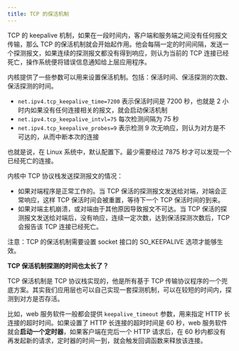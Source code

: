 ```yaml
---
title: TCP 的保活机制
---
```


TCP 的 keepalive 机制，如果在一段时间内，客户端和服务端之间没有任何报文传输，那么 TCP 的保活机制就会开始起作用。他会每隔一定的时间间隔，发送一个探测报文，如果连续的探测报文都没有得到响应，则认为当前的 TCP 连接已经死亡，操作系统便将错误信息通知给上层应用程序。

内核提供了一些参数可以用来设置保活机制。包括：保活时间、保活探测的次数、保活探测的时间。

- `net.ipv4.tcp_keepalive_time=7200` 表示保活时间是 7200 秒，也就是 2 小时内如果没有任何连接相关的报文，就会启动保活机制
- `net.ipv4.tcp_keepalive_intvl=75` 每次检测间隔为 75 秒
- `net.ipv4.tcp_keepalive_probes=9` 表示检测 9 次无响应，则认为对方是不可达的，从而中断本次的连接

也就是说，在 Linux 系统中，默认配置下。最少需要经过 7875 秒才可以发现一个已经死亡的连接。

内核中 TCP 协议栈发送探测报文的情况：

- 如果对端程序是正常工作的。当 TCP 保活的探测报文发送给对端，对端会正常响应，这样 TCP 保活时间会被重置，等待下一个 TCP 保活时间的到来。
- 如果对端主机崩溃，或对端由于其他原因导致报文不可达。当 TCP 保活的探测报文发送给对端后，没有响应，连续一定次数，达到保活探测次数后，TCP 会报告该 TCP 连接已经死亡。

注意：TCP 的保活机制需要设置 socket 接口的 SO_KEEPALIVE 选项才能够生效。

**TCP 保活机制探测的时间也太长了？**

TCP 保活机制是 TCP 协议栈实现的，他是所有基于 TCP 传输协议程序的一个兜底方案。其实我们应用层也可以自己实现一套探测机制，可以在较短的时间内，探测到对方是否存活。

比如，web 服务软件一般都会提供 `keepalive_timeout` 参数，用来指定 HTTP 长连接的超时时间。如果设置了 HTTP 长连接的超时时间是 60 秒，web 服务软件就会**启动一个定时器**，如果客户端在完后一个 HTTP 请求后，在 60 秒内都没有再发起新的请求，定时器的时间一到，就会触发回调函数来释放该连接。